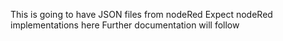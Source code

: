 This is going to have JSON files from nodeRed
Expect nodeRed implementations here
Further documentation will follow